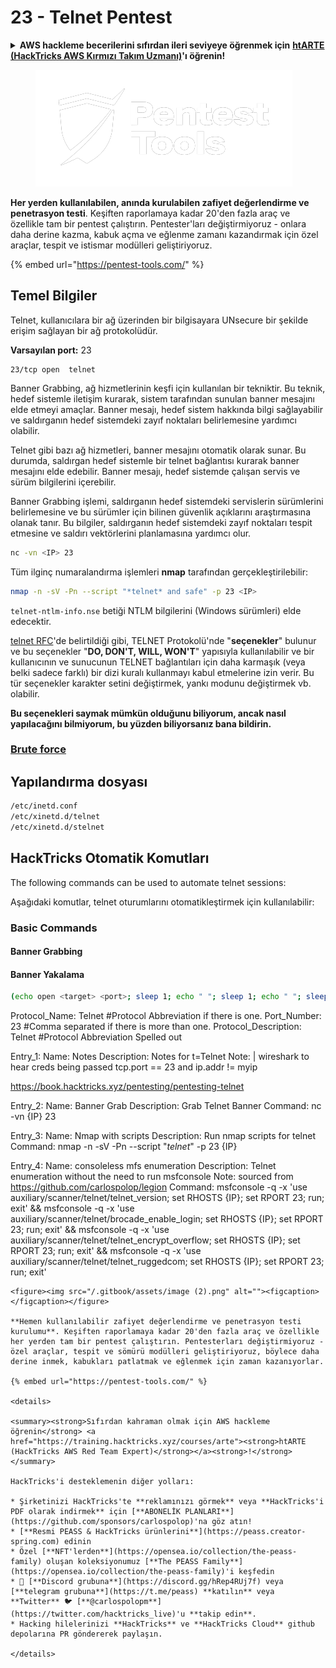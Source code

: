 # 23 - Telnet Pentest

<details>

<summary><strong>AWS hackleme becerilerini sıfırdan ileri seviyeye öğrenmek için</strong> <a href="https://training.hacktricks.xyz/courses/arte"><strong>htARTE (HackTricks AWS Kırmızı Takım Uzmanı)</strong></a><strong>'ı öğrenin!</strong></summary>

HackTricks'ı desteklemenin diğer yolları:

* **Şirketinizi HackTricks'te reklamınızı görmek** veya **HackTricks'i PDF olarak indirmek** için [**ABONELİK PLANLARINI**](https://github.com/sponsors/carlospolop) kontrol edin!
* [**Resmi PEASS & HackTricks ürünlerini**](https://peass.creator-spring.com) edinin
* [**The PEASS Ailesi'ni**](https://opensea.io/collection/the-peass-family) keşfedin, özel [**NFT'lerimiz**](https://opensea.io/collection/the-peass-family) koleksiyonumuz
* 💬 [**Discord grubuna**](https://discord.gg/hRep4RUj7f) veya [**telegram grubuna**](https://t.me/peass) **katılın** veya **Twitter** 🐦 [**@carlospolopm**](https://twitter.com/hacktricks_live)'u **takip edin**.
* **Hacking hilelerinizi** [**HackTricks**](https://github.com/carlospolop/hacktricks) ve [**HackTricks Cloud**](https://github.com/carlospolop/hacktricks-cloud) github depolarına **PR göndererek paylaşın**.

</details>

<figure><img src="/.gitbook/assets/image (2).png" alt=""><figcaption></figcaption></figure>

**Her yerden kullanılabilen, anında kurulabilen zafiyet değerlendirme ve penetrasyon testi**. Keşiften raporlamaya kadar 20'den fazla araç ve özellikle tam bir pentest çalıştırın. Pentester'ları değiştirmiyoruz - onlara daha derine kazma, kabuk açma ve eğlenme zamanı kazandırmak için özel araçlar, tespit ve istismar modülleri geliştiriyoruz.

{% embed url="https://pentest-tools.com/" %}

## **Temel Bilgiler**

Telnet, kullanıcılara bir ağ üzerinden bir bilgisayara UNsecure bir şekilde erişim sağlayan bir ağ protokolüdür.

**Varsayılan port:** 23
```
23/tcp open  telnet
```
Banner Grabbing, ağ hizmetlerinin keşfi için kullanılan bir tekniktir. Bu teknik, hedef sistemle iletişim kurarak, sistem tarafından sunulan banner mesajını elde etmeyi amaçlar. Banner mesajı, hedef sistem hakkında bilgi sağlayabilir ve saldırganın hedef sistemdeki zayıf noktaları belirlemesine yardımcı olabilir.

Telnet gibi bazı ağ hizmetleri, banner mesajını otomatik olarak sunar. Bu durumda, saldırgan hedef sistemle bir telnet bağlantısı kurarak banner mesajını elde edebilir. Banner mesajı, hedef sistemde çalışan servis ve sürüm bilgilerini içerebilir.

Banner Grabbing işlemi, saldırganın hedef sistemdeki servislerin sürümlerini belirlemesine ve bu sürümler için bilinen güvenlik açıklarını araştırmasına olanak tanır. Bu bilgiler, saldırganın hedef sistemdeki zayıf noktaları tespit etmesine ve saldırı vektörlerini planlamasına yardımcı olur.
```bash
nc -vn <IP> 23
```
Tüm ilginç numaralandırma işlemleri **nmap** tarafından gerçekleştirilebilir:
```bash
nmap -n -sV -Pn --script "*telnet* and safe" -p 23 <IP>
```
`telnet-ntlm-info.nse` betiği NTLM bilgilerini (Windows sürümleri) elde edecektir.

[telnet RFC](https://datatracker.ietf.org/doc/html/rfc854)'de belirtildiği gibi, TELNET Protokolü'nde "**seçenekler**" bulunur ve bu seçenekler "**DO, DON'T, WILL, WON'T**" yapısıyla kullanılabilir ve bir kullanıcının ve sunucunun TELNET bağlantıları için daha karmaşık (veya belki sadece farklı) bir dizi kuralı kullanmayı kabul etmelerine izin verir. Bu tür seçenekler karakter setini değiştirmek, yankı modunu değiştirmek vb. olabilir.

**Bu seçenekleri saymak mümkün olduğunu biliyorum, ancak nasıl yapılacağını bilmiyorum, bu yüzden biliyorsanız bana bildirin.**

### [Brute force](../generic-methodologies-and-resources/brute-force.md#telnet)

## Yapılandırma dosyası
```bash
/etc/inetd.conf
/etc/xinetd.d/telnet
/etc/xinetd.d/stelnet
```
## HackTricks Otomatik Komutları

The following commands can be used to automate telnet sessions:

Aşağıdaki komutlar, telnet oturumlarını otomatikleştirmek için kullanılabilir:

### Basic Commands

#### Banner Grabbing

#### Banner Yakalama

```bash
(echo open <target> <port>; sleep 1; echo " "; sleep 1; echo " "; sleep 1; echo " "; sleep 1; echo " "; sleep 1; echo " "; sleep 1; echo " "; sleep 1; echo " "; sleep 1; echo " "; sleep 1; echo " "; sleep 1; echo " "; sleep 1; echo " "; sleep 1; echo " "; sleep 1; echo " "; sleep 1; echo " "; sleep 1; echo " "; sleep 1; echo " "; sleep 1; echo " "; sleep 1; echo " "; sleep 1; echo " "; sleep 1; echo " "; sleep 1; echo " "; sleep 1; echo " "; sleep 1; echo " "; sleep 1; echo " "; sleep 1; echo " "; sleep 1; echo " "; sleep 1; echo " "; sleep 1; echo " "; sleep 1; echo " "; sleep 1; echo " "; sleep 1; echo " "; sleep 1; echo " "; sleep 1; echo " "; sleep 1; echo " "; sleep 1; echo " "; sleep 1; echo " "; sleep 1; echo " "; sleep 1; echo " "; sleep 1; echo " "; sleep 1; echo " "; sleep 1; echo " "; sleep 1; echo " "; sleep 1; echo " "; sleep 1; echo " "; sleep 1; echo " "; sleep 1; echo " "; sleep 1; echo " "; sleep 1; echo " "; sleep 1; echo " "; sleep 1; echo " "; sleep 1; echo " "; sleep 1; echo " "; sleep 1; echo " "; sleep 1; echo " "; sleep 1; echo " "; sleep 1; echo " "; sleep 1; echo " "; sleep 1; echo " "; sleep 1; echo " "; sleep 1; echo " "; sleep 1; echo " "; sleep 1; echo " "; sleep 1; echo " "; sleep 1; echo " "; sleep 1; echo " "; sleep 1; echo " "; sleep 1; echo " "; sleep 1; echo " "; sleep 1; echo " "; sleep 1; echo " "; sleep 1; echo " "; sleep 1; echo " "; sleep 1; echo " "; sleep 1; echo " "; sleep 1; echo " "; sleep 1; echo " "; sleep 1; echo " "; sleep 1; echo " "; sleep 1; echo " "; sleep 1; echo " "; sleep 1; echo " "; sleep 1; echo " "; sleep 1; echo " "; sleep 1; echo " "; sleep 1; echo " "; sleep 1; echo " "; sleep 1; echo " "; sleep 1; echo " "; sleep 1; echo " "; sleep 1; echo " "; sleep 1; echo " "; sleep 1; echo " "; sleep 1; echo " "; sleep 1; echo " "; sleep 1; echo " "; sleep 1; echo " "; sleep 1; echo " "; sleep 1; echo " "; sleep 1; echo " "; sleep 1; echo " "; sleep 1; echo " "; sleep 1; echo " "; sleep 1; echo " "; sleep 1; echo " "; sleep 1; echo " "; sleep 1; echo " "; sleep 1; echo " "; sleep 1; echo " "; sleep 1; echo " "; sleep 1; echo " "; sleep 1; echo " "; sleep 1; echo " "; sleep 1; echo " "; sleep 1; echo " "; sleep 1; echo " "; sleep 1; echo " "; sleep 1; echo " "; sleep 1; echo " "; sleep 1; echo " "; sleep 1; echo " "; sleep 1; echo " "; sleep 1; echo " "; sleep 1; echo " "; sleep 1; echo " "; sleep 1; echo " "; sleep 1; echo " "; sleep 1; echo " "; sleep 1; echo " "; sleep 1; echo " "; sleep 1; echo " "; sleep 1; echo " "; sleep 1; echo " "; sleep 1; echo " "; sleep 1; echo " "; sleep 1; echo " "; sleep 1; echo " "; sleep 1; echo " "; sleep 1; echo " "; sleep 1; echo " "; sleep 1; echo " "; sleep 1; echo " "; sleep 1; echo " "; sleep 1; echo " "; sleep 1; echo " "; sleep 1; echo " "; sleep 1; echo " "; sleep 1; echo " "; sleep 1; echo " "; sleep 1; echo " "; sleep 1; echo " "; sleep 1; echo " "; sleep 1; echo " "; sleep 1; echo " "; sleep 1; echo " "; sleep 1; echo " "; sleep 1; echo " "; sleep 1; echo " "; sleep 1; echo " "; sleep 1; echo " "; sleep 1; echo " "; sleep 1; echo " "; sleep 1; echo " "; sleep 1; echo " "; sleep 1; echo " "; sleep 1; echo " "; sleep 1; echo " "; sleep 1; echo " "; sleep 1; echo " "; sleep 1; echo " "; sleep 1; echo " "; sleep 1; echo " "; sleep 1; echo " "; sleep 1; echo " "; sleep 1; echo " "; sleep 1; echo " "; sleep 1; echo " "; sleep 1; echo " "; sleep 1; echo " "; sleep 1; echo " "; sleep 1; echo " "; sleep 1; echo " "; sleep 1; echo " "; sleep 1; echo " "; sleep 1; echo " "; sleep 1; echo " "; sleep 1; echo " "; sleep 1; echo " "; sleep 1; echo " "; sleep 1; echo " "; sleep 1; echo " "; sleep 1; echo " "; sleep 1; echo " "; sleep 1; echo " "; sleep 1; echo " "; sleep 1; echo " "; sleep 1; echo " "; sleep 1; echo " "; sleep 1; echo " "; sleep 1; echo " "; sleep 1; echo " "; sleep 1; echo " "; sleep 1; echo " "; sleep 1; echo " "; sleep 1; echo " "; sleep 1; echo " "; sleep 1; echo " "; sleep 1; echo " "; sleep 1; echo " "; sleep 1; echo " "; sleep 1; echo " "; sleep 1; echo " "; sleep 1; echo " "; sleep 1; echo " "; sleep 1; echo " "; sleep 1; echo " "; sleep 1; echo " "; sleep 1; echo " "; sleep 1; echo " "; sleep 1; echo " "; sleep 1; echo " "; sleep 1; echo " "; sleep 1; echo " "; sleep 1; echo " "; sleep 1; echo " "; sleep 1; echo " "; sleep 1; echo " "; sleep 1; echo " "; sleep 1; echo " "; sleep 1; echo " "; sleep 1; echo " "; sleep 1; echo " "; sleep 1; echo " "; sleep 1; echo " "; sleep 1; echo " "; sleep 1; echo " "; sleep 1; echo " "; sleep 1; echo " "; sleep 1; echo " "; sleep 1; echo " "; sleep 1; echo " "; sleep 1; echo " "; sleep 1; echo " "; sleep 1; echo " "; sleep 1; echo " "; sleep 1; echo " "; sleep 1; echo " "; sleep 1; echo " "; sleep 1; echo " "; sleep 1; echo " "; sleep 1; echo " "; sleep 1; echo " "; sleep 1; echo " "; sleep 1; echo " "; sleep 1; echo " "; sleep 1; echo " "; sleep 1; echo " "; sleep 1; echo " "; sleep 1; echo " "; sleep 1; echo " "; sleep 1; echo " "; sleep 1; echo " "; sleep 1; echo " "; sleep 1; echo " "; sleep 1; echo " "; sleep 1; echo " "; sleep 1; echo " "; sleep 1; echo " "; sleep 1; echo " "; sleep 1; echo " "; sleep 1; echo " "; sleep 1; echo " "; sleep 1; echo " "; sleep 1; echo " "; sleep 1; echo " "; sleep 1; echo " "; sleep 1; echo " "; sleep 1; echo " "; sleep 1; echo " "; sleep 1; echo " "; sleep 1; echo " "; sleep 1; echo " "; sleep 1; echo " "; sleep 1; echo " "; sleep 1; echo " "; sleep 1; echo " "; sleep 1; echo " "; sleep 1; echo " "; sleep 1; echo " "; sleep 1; echo " "; sleep 1; echo " "; sleep 1; echo " "; sleep 1; echo " "; sleep 1; echo " "; sleep 1; echo " "; sleep 1; echo " "; sleep 1; echo " "; sleep 1; echo " "; sleep 1; echo " "; sleep 1; echo " "; sleep 1; echo " "; sleep 1; echo " "; sleep 1; echo " "; sleep 1; echo " "; sleep 1; echo " "; sleep 1; echo " "; sleep 1; echo " "; sleep 1; echo " "; sleep 1; echo " "; sleep 1; echo " "; sleep 1; echo " "; sleep 1; echo " "; sleep 1; echo " "; sleep 1; echo " "; sleep 1; echo " "; sleep 1; echo " "; sleep 1; echo " "; sleep 1; echo " "; sleep 1; echo " "; sleep 1; echo " "; sleep 1; echo " "; sleep 1; echo " "; sleep 1; echo " "; sleep 1; echo " "; sleep 1; echo " "; sleep 1; echo " "; sleep 1; echo " "; sleep 1; echo " "; sleep 1; echo " "; sleep 1; echo " "; sleep 1; echo " "; sleep 1; echo " "; sleep 1; echo " "; sleep 1; echo " "; sleep 1; echo " "; sleep 1; echo " "; sleep 1; echo " "; sleep 1; echo " "; sleep 1; echo " "; sleep 1; echo " "; sleep 1; echo " "; sleep 1; echo " "; sleep 1; echo " "; sleep 1; echo " "; sleep 1; echo " "; sleep 1; echo " "; sleep 1; echo " "; sleep 1; echo " "; sleep 1; echo " "; sleep 1; echo " "; sleep 1; echo " "; sleep 1; echo " "; sleep 1; echo " "; sleep 1; echo " "; sleep 1; echo " "; sleep 1; echo " "; sleep 1; echo " "; sleep 1; echo " "; sleep 1; echo " "; sleep 1; echo " "; sleep 1; echo " "; sleep 1; echo " "; sleep 1; echo " "; sleep 1; echo " "; sleep 1; echo " "; sleep 1; echo " "; sleep 1; echo " "; sleep 1; echo " "; sleep 1; echo " "; sleep 1; echo " "; sleep 1; echo " "; sleep 1; echo " "; sleep 1; echo " "; sleep 1; echo " "; sleep 1; echo " "; sleep 1; echo " "; sleep 1; echo " "; sleep 1; echo " "; sleep 1; echo " "; sleep 1; echo " "; sleep 1; echo " "; sleep 1; echo " "; sleep 1; echo " "; sleep 1; echo " "; sleep 1; echo " "; sleep 1; echo " "; sleep 1; echo " "; sleep 1; echo " "; sleep 1; echo " "; sleep 1; echo " "; sleep 1; echo " "; sleep 1; echo " "; sleep 1; echo " "; sleep 1; echo " "; sleep 1; echo " "; sleep 1; echo " "; sleep 1; echo " "; sleep 1; echo " "; sleep 1; echo " "; sleep 1; echo " "; sleep 1; echo " "; sleep 1; echo " "; sleep 1; echo " "; sleep 1; echo " "; sleep 1; echo " "; sleep 1; echo " "; sleep 1; echo " "; sleep 1; echo " "; sleep 1; echo " "; sleep 1; echo " "; sleep 1; echo " "; sleep 1; echo " "; sleep 1; echo " "; sleep 1; echo " "; sleep 1; echo " "; sleep 1; echo " "; sleep 1; echo " "; sleep 1; echo " "; sleep 1; echo " "; sleep 1; echo " "; sleep 1; echo " "; sleep 1; echo " "; sleep 1; echo " "; sleep 1; echo " "; sleep 1; echo " "; sleep 1; echo " "; sleep 1; echo " "; sleep 1; echo " "; sleep 1; echo " "; sleep 1; echo " "; sleep 1; echo " "; sleep 1; echo " "; sleep 1; echo " "; sleep 1; echo " "; sleep 1; echo " "; sleep 1; echo " "; sleep 1; echo " "; sleep 1; echo " "; sleep 1; echo " "; sleep 1; echo " "; sleep 1; echo " "; sleep 1; echo " "; sleep 1; echo " "; sleep 1; echo " "; sleep 1; echo " "; sleep 1; echo " "; sleep 1; echo " "; sleep 1; echo " "; sleep 1; echo " "; sleep 1; echo " "; sleep 1; echo " "; sleep 1; echo " "; sleep 1; echo " "; sleep 1; echo " "; sleep 1; echo " "; sleep 1; echo " "; sleep 1; echo " "; sleep 1; echo " "; sleep 1; echo " "; sleep 1; echo " "; sleep 1; echo " "; sleep 1; echo " "; sleep 1; echo " "; sleep 1; echo " "; sleep 1; echo " "; sleep 1; echo " "; sleep 1; echo " "; sleep 1; echo " "; sleep 1; echo " "; sleep 1; echo " "; sleep 1; echo " "; sleep 1; echo " "; sleep 1; echo " "; sleep 1; echo " "; sleep 1; echo " "; sleep 1; echo " "; sleep 1; echo " "; sleep 1; echo " "; sleep 1; echo " "; sleep 1; echo " "; sleep 1; echo " "; sleep 1; echo " "; sleep 1; echo " "; sleep 1; echo " "; sleep 1; echo " "; sleep 1; echo " "; sleep 1; echo " "; sleep 1; echo " "; sleep 1; echo " "; sleep 1; echo " "; sleep 1; echo " "; sleep 1; echo " "; sleep 1; echo " "; sleep 1; echo " "; sleep 1; echo " "; sleep 1; echo " "; sleep 1; echo " "; sleep 1; echo " "; sleep 1; echo " "; sleep 1; echo " "; sleep 1; echo " "; sleep 1; echo " "; sleep 1; echo " "; sleep 1; echo " "; sleep 1; echo " "; sleep 1; echo " "; sleep 1; echo " "; sleep 1; echo " "; sleep 1; echo " "; sleep 1; echo " "; sleep 1; echo " "; sleep 1; echo " "; sleep 1; echo " "; sleep 1; echo " "; sleep 1; echo " "; sleep 1; echo " "; sleep 1; echo " "; sleep 1; echo " "; sleep 1; echo " "; sleep 1; echo " "; sleep 1; echo " "; sleep 1; echo " "; sleep 1; echo " "; sleep 1; echo " "; sleep 1; echo " "; sleep 1; echo " "; sleep 1; echo " "; sleep 1; echo " "; sleep 1; echo " "; sleep 1; echo " "; sleep 1; echo " "; sleep 1; echo " "; sleep 1; echo " "; sleep 1; echo " "; sleep 1; echo " "; sleep 1; echo " "; sleep 1; echo " "; sleep 1; echo " "; sleep 1; echo " "; sleep 1; echo " "; sleep 1; echo " "; sleep 1; echo " "; sleep 1; echo " "; sleep 1; echo " "; sleep 1; echo " "; sleep 1; echo " "; sleep 1; echo " "; sleep 1; echo " "; sleep 1; echo " "; sleep 1; echo " "; sleep 1; echo " "; sleep 1; echo
```
Protocol_Name: Telnet    #Protocol Abbreviation if there is one.
Port_Number:  23     #Comma separated if there is more than one.
Protocol_Description: Telnet          #Protocol Abbreviation Spelled out

Entry_1:
Name: Notes
Description: Notes for t=Telnet
Note: |
wireshark to hear creds being passed
tcp.port == 23 and ip.addr != myip

https://book.hacktricks.xyz/pentesting/pentesting-telnet

Entry_2:
Name: Banner Grab
Description: Grab Telnet Banner
Command: nc -vn {IP} 23

Entry_3:
Name: Nmap with scripts
Description: Run nmap scripts for telnet
Command: nmap -n -sV -Pn --script "*telnet*" -p 23 {IP}

Entry_4:
Name: consoleless mfs enumeration
Description: Telnet enumeration without the need to run msfconsole
Note: sourced from https://github.com/carlospolop/legion
Command: msfconsole -q -x 'use auxiliary/scanner/telnet/telnet_version; set RHOSTS {IP}; set RPORT 23; run; exit' && msfconsole -q -x 'use auxiliary/scanner/telnet/brocade_enable_login; set RHOSTS {IP}; set RPORT 23; run; exit' && msfconsole -q -x 'use auxiliary/scanner/telnet/telnet_encrypt_overflow; set RHOSTS {IP}; set RPORT 23; run; exit' && msfconsole -q -x 'use auxiliary/scanner/telnet/telnet_ruggedcom; set RHOSTS {IP}; set RPORT 23; run; exit'

```
<figure><img src="/.gitbook/assets/image (2).png" alt=""><figcaption></figcaption></figure>

**Hemen kullanılabilir zafiyet değerlendirme ve penetrasyon testi kurulumu**. Keşiften raporlamaya kadar 20'den fazla araç ve özellikle her yerden tam bir pentest çalıştırın. Pentesterları değiştirmiyoruz - özel araçlar, tespit ve sömürü modülleri geliştiriyoruz, böylece daha derine inmek, kabukları patlatmak ve eğlenmek için zaman kazanıyorlar.

{% embed url="https://pentest-tools.com/" %}

<details>

<summary><strong>Sıfırdan kahraman olmak için AWS hackleme öğrenin</strong> <a href="https://training.hacktricks.xyz/courses/arte"><strong>htARTE (HackTricks AWS Red Team Expert)</strong></a><strong>!</strong></summary>

HackTricks'i desteklemenin diğer yolları:

* Şirketinizi HackTricks'te **reklamınızı görmek** veya **HackTricks'i PDF olarak indirmek** için [**ABONELİK PLANLARI**](https://github.com/sponsors/carlospolop)'na göz atın!
* [**Resmi PEASS & HackTricks ürünlerini**](https://peass.creator-spring.com) edinin
* Özel [**NFT'lerden**](https://opensea.io/collection/the-peass-family) oluşan koleksiyonumuz [**The PEASS Family**](https://opensea.io/collection/the-peass-family)'i keşfedin
* 💬 [**Discord grubuna**](https://discord.gg/hRep4RUj7f) veya [**telegram grubuna**](https://t.me/peass) **katılın** veya **Twitter** 🐦 [**@carlospolopm**](https://twitter.com/hacktricks_live)'u **takip edin**.
* Hacking hilelerinizi **HackTricks** ve **HackTricks Cloud** github depolarına PR göndererek paylaşın.

</details>
